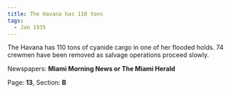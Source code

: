 ```yaml
---  
title: The Havana has 110 tons  
tags:  
  - Jan 1935  
---  
```

  
The Havana has 110 tons of cyanide cargo in one of her flooded holds. 74 crewmen have been removed as salvage operations proceed slowly.  
  
Newspapers: **Miami Morning News or The Miami Herald**  
  
Page: **13**, Section: **B** 
